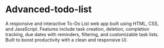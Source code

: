 # Advanced-todo-list
A responsive and interactive To-Do List web app built using HTML, CSS, and JavaScript. Features include task creation, deletion, completion tracking, due dates with reminders, filtering, and customizable task lists. Built to boost productivity with a clean and responsive UI.
